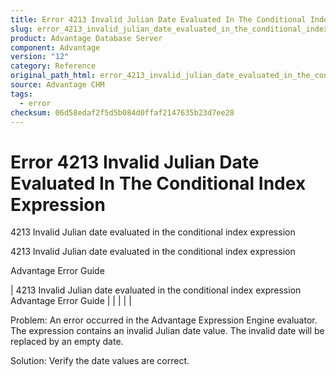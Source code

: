 ```yaml
---
title: Error 4213 Invalid Julian Date Evaluated In The Conditional Index Expression
slug: error_4213_invalid_julian_date_evaluated_in_the_conditional_index_expression
product: Advantage Database Server
component: Advantage
version: "12"
category: Reference
original_path_html: error_4213_invalid_julian_date_evaluated_in_the_conditional_index_expression.htm
source: Advantage CHM
tags:
  - error
checksum: 06d58edaf2f5d5b084d0ffaf2147635b23d7ee28
---
```


# Error 4213 Invalid Julian Date Evaluated In The Conditional Index Expression

4213 Invalid Julian date evaluated in the conditional index expression

4213 Invalid Julian date evaluated in the conditional index expression

Advantage Error Guide

| 4213 Invalid Julian date evaluated in the conditional index expression  Advantage Error Guide |  |  |  |  |

Problem: An error occurred in the Advantage Expression Engine evaluator. The expression contains an invalid Julian date value. The invalid date will be replaced by an empty date.

Solution: Verify the date values are correct.
